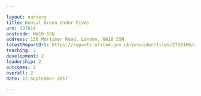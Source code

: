 ```yaml
---

layout: nursery
title: Kensal Green Under Fives
urn: 137814
postcode: NW10 5SN
address: 130 Mortimer Road, London, NW10 5SN
latestReportUrl: https://reports.ofsted.gov.uk/provider/files/2728169/urn/137814.pdf
teaching: 2
development: 2
leadership: 2
outcomes: 2
overall: 2
date: 12 September 2017

---
```

